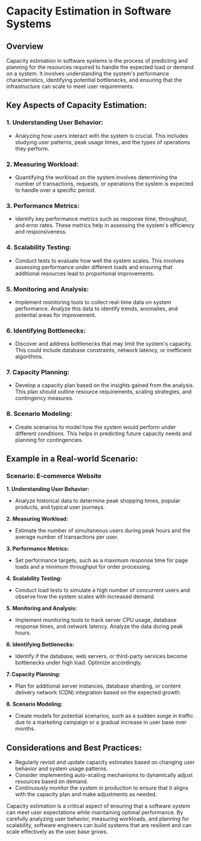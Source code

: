 # Capacity Estimation in Software Systems

## Overview

Capacity estimation in software systems is the process of predicting and planning for the resources required to handle the expected load or demand on a system. It involves understanding the system's performance characteristics, identifying potential bottlenecks, and ensuring that the infrastructure can scale to meet user requirements.

## Key Aspects of Capacity Estimation:

### 1. **Understanding User Behavior:**

- Analyzing how users interact with the system is crucial. This includes studying user patterns, peak usage times, and the types of operations they perform.

### 2. **Measuring Workload:**

- Quantifying the workload on the system involves determining the number of transactions, requests, or operations the system is expected to handle over a specific period.

### 3. **Performance Metrics:**

- Identify key performance metrics such as response time, throughput, and error rates. These metrics help in assessing the system's efficiency and responsiveness.

### 4. **Scalability Testing:**

- Conduct tests to evaluate how well the system scales. This involves assessing performance under different loads and ensuring that additional resources lead to proportional improvements.

### 5. **Monitoring and Analysis:**

- Implement monitoring tools to collect real-time data on system performance. Analyze this data to identify trends, anomalies, and potential areas for improvement.

### 6. **Identifying Bottlenecks:**

- Discover and address bottlenecks that may limit the system's capacity. This could include database constraints, network latency, or inefficient algorithms.

### 7. **Capacity Planning:**

- Develop a capacity plan based on the insights gained from the analysis. This plan should outline resource requirements, scaling strategies, and contingency measures.

### 8. **Scenario Modeling:**

- Create scenarios to model how the system would perform under different conditions. This helps in predicting future capacity needs and planning for contingencies.

## Example in a Real-world Scenario:

### Scenario: E-commerce Website

**1. Understanding User Behavior:**

- Analyze historical data to determine peak shopping times, popular products, and typical user journeys.

**2. Measuring Workload:**

- Estimate the number of simultaneous users during peak hours and the average number of transactions per user.

**3. Performance Metrics:**

- Set performance targets, such as a maximum response time for page loads and a minimum throughput for order processing.

**4. Scalability Testing:**

- Conduct load tests to simulate a high number of concurrent users and observe how the system scales with increased demand.

**5. Monitoring and Analysis:**

- Implement monitoring tools to track server CPU usage, database response times, and network latency. Analyze the data during peak hours.

**6. Identifying Bottlenecks:**

- Identify if the database, web servers, or third-party services become bottlenecks under high load. Optimize accordingly.

**7. Capacity Planning:**

- Plan for additional server instances, database sharding, or content delivery network (CDN) integration based on the expected growth.

**8. Scenario Modeling:**

- Create models for potential scenarios, such as a sudden surge in traffic due to a marketing campaign or a gradual increase in user base over months.

## Considerations and Best Practices:

- Regularly revisit and update capacity estimates based on changing user behavior and system usage patterns.
- Consider implementing auto-scaling mechanisms to dynamically adjust resources based on demand.
- Continuously monitor the system in production to ensure that it aligns with the capacity plan and make adjustments as needed.

Capacity estimation is a critical aspect of ensuring that a software system can meet user expectations while maintaining optimal performance. By carefully analyzing user behavior, measuring workloads, and planning for scalability, software engineers can build systems that are resilient and can scale effectively as the user base grows.
